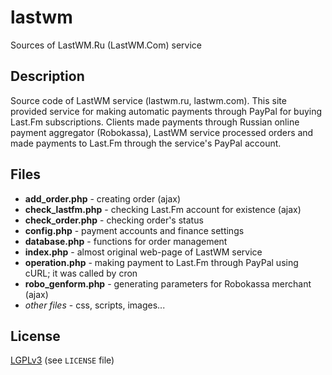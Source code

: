 lastwm
======

Sources of LastWM.Ru (LastWM.Com) service

Description
-----
Source code of LastWM service (lastwm.ru, lastwm.com). This site provided service for making automatic payments through PayPal for buying Last.Fm subscriptions. Clients made payments through Russian online payment aggregator (Robokassa), LastWM service processed orders and made payments to Last.Fm through the service's PayPal account.

Files
-----
  - **add_order.php** - creating order (ajax)
  - **check_lastfm.php** - checking Last.Fm account for existence (ajax)
  - **check_order.php** - checking order's status
  - **config.php** - payment accounts and finance settings
  - **database.php** - functions for order management
  - **index.php** - almost original web-page of LastWM service
  - **operation.php** - making payment to Last.Fm through PayPal using cURL; it was called by cron
  - **robo_genform.php** - generating parameters for Robokassa merchant (ajax)
  - _other files_ - css, scripts, images...

License
-------
[LGPLv3][1] (see `LICENSE` file)


  [1]: http://en.wikipedia.org/wiki/GNU_Lesser_General_Public_License
